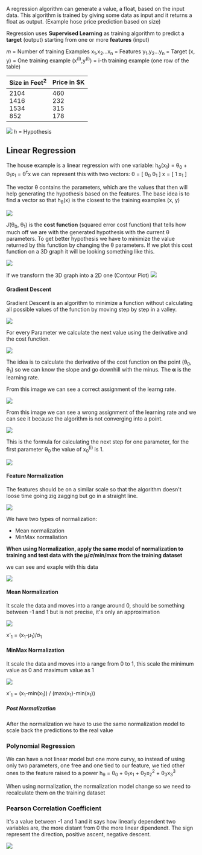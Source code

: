 A regression algorithm can generate a value, a float, based on the input data.
This algorithm is trained by giving some data as input and it returns a float as output. (Example hose price prediction based on size)

Regression uses **Supervised Learning** as training algorithm to predict a **target** (output) starting from one or more **features** (input)

*m* = Number of training Examples
x<sub>1</sub>,x<sub>2</sub>...x<sub>n</sub> = Features
y<sub>1</sub>,y<sub>2</sub>...y<sub>n</sub> = Target
(x, y) = One training example
(x<sup>(i)</sup>,y<sup>(i)</sup>) = i-th training example (one row of the table)

| Size in Feet<sup>2</sup>    | Price in $K              |
| --------------------------- | ------------------------ |
| 2104<br>1416<br>1534<br>852 | 460<br>232<br>315<br>178 |

![](Images/1.png)
*h* = Hypothesis


## Linear Regression
The house example is a linear regression with one variable:
	h<sub>θ</sub>(x<sub>1</sub>) = θ<sub>0</sub> + θ<sub>1</sub>x<sub>1</sub> = θ<sup>τ</sup>x
we can represent this with two vectors:
θ = \[ θ<sub>0</sub> θ<sub>1</sub> \]            x = \[ 1 x<sub>1</sub> \]

The vector θ contains the parameters, which are the values that then will help generating the hypothesis based on the features. The base idea is to find a vector so that h<sub>θ</sub>(x) is the closest to the training examples (x, y)

![](Images/Cost%20Function.png)

*J*(θ<sub>0</sub>, θ<sub>1</sub>) is the **cost function** (squared error cost function) that tells how much off we are with the generated hypothesis with the current θ parameters.
To get better hypothesis we have to minimize the value returned by this function by changing the θ parameters.
If we plot this cost function on a 3D graph it will be looking something like this.

![](Images/Cost%20function%203D%20Graph.png)

If we transform the 3D graph into a 2D one (Contour Plot)
![](Images/Cost%20function%202D%20Graph.png)

#### Gradient Descent
Gradient Descent is an algorithm to minimize a function without calculating all possible values of the function by moving step by step in a valley.

![](Images/Gradient%20Descent%20Genereal%20Idea.png)

For every Parameter we calculate the next value using the derivative and the cost function.

![](Images/Gradient%20Descet%20formula.png)

The idea is to calculate the derivative of the cost function on the point (θ<sub>0</sub>, θ<sub>1</sub>) so we can know the slope and go downhill with the minus. The **α** is the learning rate.

From this image we can see a correct assignment of the learng rate.

![](Images/Gradient%20Descent%20Working%20Correctly.png)

From this image we can see a wrong assignment of the learning rate and we can see it because the algorithm is not converging into a point.

![](Images/Gradient%20Descent%20Not%20Working.png)


This is the formula for calculating the next step for one parameter, for the first parameter θ<sub>0</sub> the value of x<sub>0</sub><sup>(i)</sup> is 1.

![](Images/Gradient%20Descent%20Next%20Step%20Formula.png)


#### Feature Normalization
The features should be on a similar scale so that the algorithm doesn't loose time going zig zagging but go in a straight line.

![](Images/Gradient%20Descent%20Feature%20Normalization%20Scale.png)


We have two types of normalization:
- Mean normalization
- MinMax normaliation


**When using Normalization, apply the same model of normalization to training and test data with the μ/σ/min/max from the training dataset**


we can see and exaple with this data

![](Images/Normalization%20initial%20data.png)

#### Mean Normalization
It scale the data and moves into a range around 0, should be something between -1 and 1 but is not precise, it's only an approximation

![](Images/Normalization%20mean%20data.png)

x'<sub>1</sub> = (x<sub>1</sub>-μ<sub>1</sub>)/σ<sub>1</sub>



#### MinMax Normalization
It scale the data and moves into a range from 0 to 1, this scale the minimum value as 0 and maximum value as 1

![](Images/Normalization%20minmax%20data.png)

x'<sub>1</sub> = (x<sub>1</sub>-min(x<sub>1</sub>)) / (max(x<sub>1</sub>)-min(x<sub>1</sub>))


##### Post Normalization
After the normalization we have to use the same normalization model to scale back the predictions to the real value


### Polynomial Regression
We can have a not linear model but one more curvy, so instead of using only two parameters, one free and one tied to our feature, we tied other ones to the feature raised to a power
h<sub>θ</sub> = θ<sub>0</sub> + θ<sub>1</sub>x<sub>1</sub> + θ<sub>2</sub>x<sub>2</sub><sup>2</sup> + θ<sub>3</sub>x<sub>3</sub><sup>3</sup>

When using normalization, the normalization model change so we need to recalculate them on the training dataset



### Pearson Correlation Coefficient
It's a value between -1 and 1 and it says how linearly dependent two variables are, the more distant from 0 the more linear dipendendt. The sign represent the direction, positive ascent, negative descent.

![](Images/Pearson%20Correlation%20Coefficient.png)